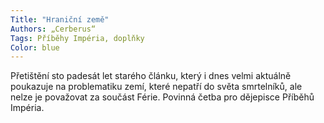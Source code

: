 ```yaml
---
Title: "Hraniční země"
Authors: „Cerberus“
Tags: Příběhy Impéria, doplňky
Color: blue
---
```

Přetištění sto padesát let starého článku, který i dnes velmi aktuálně poukazuje na problematiku zemí, které nepatří do světa smrtelníků, ale nelze je považovat za součást Férie. Povinná četba pro dějepisce Příběhů Impéria.
